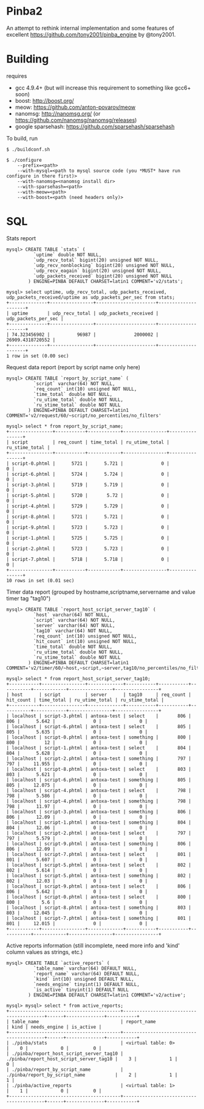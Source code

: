 # Pinba2
An attempt to rethink internal implementation and some features of excellent https://github.com/tony2001/pinba_engine by @tony2001.

# Building
requires
- gcc 4.9.4+ (but will increase this requirement to something like gcc6+ soon)
- boost: http://boost.org/
- meow: https://github.com/anton-povarov/meow
- nanomsg: http://nanomsg.org/ (or https://github.com/nanomsg/nanomsg/releases)
- google sparsehash: https://github.com/sparsehash/sparsehash

To build, run

    $ ./buildconf.sh

    $ ./configure
        --prefix=<path>
        --with-mysql=<path to mysql source code (you *MUST* have run configure in there first)>
        --with-nanomsg=<nanomsg install dir>
        --with-sparsehash=<path>
        --with-meow=<path>
        --with-boost=<path (need headers only)>

# SQL
Stats report

	mysql> CREATE TABLE `stats` (
			  `uptime` double NOT NULL,
			  `udp_recv_total` bigint(20) unsigned NOT NULL,
			  `udp_recv_nonblocking` bigint(20) unsigned NOT NULL,
			  `udp_recv_eagain` bigint(20) unsigned NOT NULL,
			  `udp_packets_received` bigint(20) unsigned NOT NULL
			) ENGINE=PINBA DEFAULT CHARSET=latin1 COMMENT='v2/stats';

	mysql> select uptime, udp_recv_total, udp_packets_received, udp_packets_received/uptime as udp_packets_per_sec from stats;
	+--------------+----------------+----------------------+---------------------+
	| uptime       | udp_recv_total | udp_packets_received | udp_packets_per_sec |
	+--------------+----------------+----------------------+---------------------+
	| 74.323456902 |          96987 |              2000002 |    26909.4318720552 |
	+--------------+----------------+----------------------+---------------------+
	1 row in set (0.00 sec)

Request data report (report by script name only here)

	mysql> CREATE TABLE `report_by_script_name` (
			  `script` varchar(64) NOT NULL,
			  `req_count` int(10) unsigned NOT NULL,
			  `time_total` double NOT NULL,
			  `ru_utime_total` double NOT NULL,
			  `ru_stime_total` double NOT NULL
			) ENGINE=PINBA DEFAULT CHARSET=latin1 COMMENT='v2/request/60/~script/no_percentiles/no_filters'

	mysql> select * from report_by_script_name;
	+----------------+-----------+------------+----------------+----------------+
	| script         | req_count | time_total | ru_utime_total | ru_stime_total |
	+----------------+-----------+------------+----------------+----------------+
	| script-0.phtml |      5721 |      5.721 |              0 |              0 |
	| script-6.phtml |      5724 |      5.724 |              0 |              0 |
	| script-3.phtml |      5719 |      5.719 |              0 |              0 |
	| script-5.phtml |      5720 |       5.72 |              0 |              0 |
	| script-4.phtml |      5729 |      5.729 |              0 |              0 |
	| script-8.phtml |      5721 |      5.721 |              0 |              0 |
	| script-9.phtml |      5723 |      5.723 |              0 |              0 |
	| script-1.phtml |      5725 |      5.725 |              0 |              0 |
	| script-2.phtml |      5723 |      5.723 |              0 |              0 |
	| script-7.phtml |      5718 |      5.718 |              0 |              0 |
	+----------------+-----------+------------+----------------+----------------+
	10 rows in set (0.01 sec)

Timer data report (grouped by hostname,scriptname,servername and value timer tag "tag10")

	mysql> CREATE TABLE `report_host_script_server_tag10` (
			  `host` varchar(64) NOT NULL,
			  `script` varchar(64) NOT NULL,
			  `server` varchar(64) NOT NULL,
			  `tag10` varchar(64) NOT NULL,
			  `req_count` int(10) unsigned NOT NULL,
			  `hit_count` int(10) unsigned NOT NULL,
			  `time_total` double NOT NULL,
			  `ru_utime_total` double NOT NULL,
			  `ru_stime_total` double NOT NULL
			) ENGINE=PINBA DEFAULT CHARSET=latin1 COMMENT='v2/timer/60/~host,~script,~server,tag10/no_percentiles/no_filters'

	mysql> select * from report_host_script_server_tag10;
	+-----------+----------------+-------------+-----------+-----------+-----------+------------+----------------+----------------+
	| host      | script         | server      | tag10     | req_count | hit_count | time_total | ru_utime_total | ru_stime_total |
	+-----------+----------------+-------------+-----------+-----------+-----------+------------+----------------+----------------+
	| localhost | script-3.phtml | antoxa-test | select    |       806 |       806 |      5.642 |              0 |              0 |
	| localhost | script-6.phtml | antoxa-test | select    |       805 |       805 |      5.635 |              0 |              0 |
	| localhost | script-0.phtml | antoxa-test | something |       800 |       800 |         12 |              0 |              0 |
	| localhost | script-1.phtml | antoxa-test | select    |       804 |       804 |      5.628 |              0 |              0 |
	| localhost | script-2.phtml | antoxa-test | something |       797 |       797 |     11.955 |              0 |              0 |
	| localhost | script-8.phtml | antoxa-test | select    |       803 |       803 |      5.621 |              0 |              0 |
	| localhost | script-6.phtml | antoxa-test | something |       805 |       805 |     12.075 |              0 |              0 |
	| localhost | script-4.phtml | antoxa-test | select    |       798 |       798 |      5.586 |              0 |              0 |
	| localhost | script-4.phtml | antoxa-test | something |       798 |       798 |      11.97 |              0 |              0 |
	| localhost | script-3.phtml | antoxa-test | something |       806 |       806 |      12.09 |              0 |              0 |
	| localhost | script-1.phtml | antoxa-test | something |       804 |       804 |      12.06 |              0 |              0 |
	| localhost | script-2.phtml | antoxa-test | select    |       797 |       797 |      5.579 |              0 |              0 |
	| localhost | script-9.phtml | antoxa-test | something |       806 |       806 |      12.09 |              0 |              0 |
	| localhost | script-7.phtml | antoxa-test | select    |       801 |       801 |      5.607 |              0 |              0 |
	| localhost | script-5.phtml | antoxa-test | select    |       802 |       802 |      5.614 |              0 |              0 |
	| localhost | script-5.phtml | antoxa-test | something |       802 |       802 |      12.03 |              0 |              0 |
	| localhost | script-9.phtml | antoxa-test | select    |       806 |       806 |      5.642 |              0 |              0 |
	| localhost | script-0.phtml | antoxa-test | select    |       800 |       800 |        5.6 |              0 |              0 |
	| localhost | script-8.phtml | antoxa-test | something |       803 |       803 |     12.045 |              0 |              0 |
	| localhost | script-7.phtml | antoxa-test | something |       801 |       801 |     12.015 |              0 |              0 |
	+-----------+----------------+-------------+-----------+-----------+-----------+------------+----------------+----------------+

Active reports information (still incomplete, need more info and 'kind' column values as strings, etc.)

	mysql> CREATE TABLE `active_reports` (
			  `table_name` varchar(64) DEFAULT NULL,
			  `report_name` varchar(64) DEFAULT NULL,
			  `kind` int(10) unsigned DEFAULT NULL,
			  `needs_engine` tinyint(1) DEFAULT NULL,
			  `is_active` tinyint(1) DEFAULT NULL
			) ENGINE=PINBA DEFAULT CHARSET=latin1 COMMENT='v2/active';

	mysql> mysql> select * from active_reports;
	+-----------------------------------------+-----------------------------------------+------+--------------+-----------+
	| table_name                              | report_name                             | kind | needs_engine | is_active |
	+-----------------------------------------+-----------------------------------------+------+--------------+-----------+
	| ./pinba/stats                           | <virtual table: 0>                      |    0 |            0 |         0 |
	| ./pinba/report_host_script_server_tag10 | ./pinba/report_host_script_server_tag10 |    3 |            1 |         0 |
	| ./pinba/report_by_script_name           | ./pinba/report_by_script_name           |    2 |            1 |         1 |
	| ./pinba/active_reports                  | <virtual table: 1>                      |    1 |            0 |         0 |
	+-----------------------------------------+-----------------------------------------+------+--------------+-----------+
